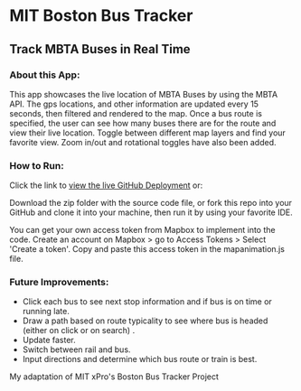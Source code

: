 # MIT Boston Bus Tracker 
## Track MBTA Buses in Real Time

### About this App: 
This app showcases the live location of MBTA Buses by using the MBTA API. The gps locations, and other information are updated every 15 seconds, then filtered and rendered to the map. Once a bus route is specified, the user can see how many buses there are for the route and view their live location. Toggle between different map layers and find your favorite view. Zoom in/out and rotational toggles have also been added. 

### How to Run: 
Click the link to [view the live GitHub Deployment](https://mxleach.github.io/boston-bus-tracker/) or: 

Download the zip folder with the source code file, or fork this repo into your GitHub and clone it into your machine, then run it by using your favorite IDE. 

You can get your own access token from Mapbox to implement into the code. Create an account on Mapbox > go to Access Tokens > Select 'Create a token'. Copy and paste this access token in the mapanimation.js file. 

### Future Improvements: 

- Click each bus to see next stop information and if bus is on time or running late.
- Draw a path based on route typicality to see where bus is headed (either on click or on search) .
- Update faster.
- Switch between rail and bus.
- Input directions and determine which bus route or train is best. 



My adaptation of MIT xPro's Boston Bus Tracker Project
